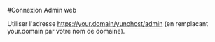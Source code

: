 #Connexion Admin web

Utiliser l'adresse https://your.domain/yunohost/admin (en remplacant your.domain par votre nom de domaine).
